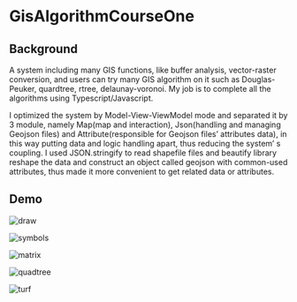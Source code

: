 # GisAlgorithmCourseOne

## Background
A system including many GIS functions, like buffer analysis, vector-raster conversion, and users can try many GIS algorithm on it such as Douglas-Peuker, quardtree, rtree, delaunay-voronoi. My job is to complete all the algorithms using Typescript/Javascript. 

I optimized the system by Model-View-ViewModel mode and separated it by 3 module, namely Map(map and interaction), Json(handling and managing Geojson files) and Attribute(responsible for Geojson files’ attributes data), in this way putting data and logic handling apart, thus reducing the system’ s coupling. I used JSON.stringify to read shapefile files and beautify library reshape the data and construct an object called geojson with common-used attributes, thus made it more convenient to get related data or attributes. 

## Demo
![draw](demoimgs/draw.png)

![symbols](demoimgs/symbols.png)

![matrix](demoimgs/matrix.png)

![quadtree](demoimgs/quadtree.png)

![turf](demoimgs/turf.png)

